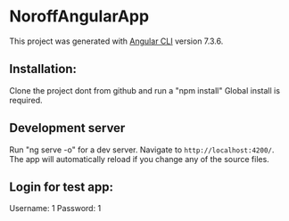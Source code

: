# NoroffAngularApp

This project was generated with [Angular CLI](https://github.com/angular/angular-cli) version 7.3.6.

## Installation:

Clone the project dont from github and run a "npm install" Global install is required.

## Development server

Run "ng serve -o" for a dev server. Navigate to `http://localhost:4200/`. The app will automatically reload if you change any of the source files.

## Login for test app:

Username: 1 
Password: 1
